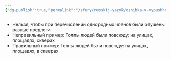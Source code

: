 ```yaml
---
{"dg-publish":true,"permalink":"/sfery/russkij-yazyk/oshibka-v-vypushhenii-predloga-sredi-odnorodnyh-chlenov/","tags":["Русский"]}
---
```


- Нельзя, чтобы при перечислении однородных членов были опущены разные предлоги
- Неправильный пример: Толпы людей были повсюду: на улицах, площадях, скверах
- Правильный пример: Толпы людей были повсюду: на улицах, площадях, в скверах